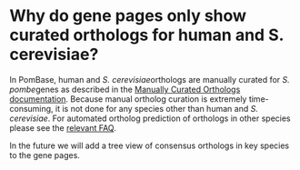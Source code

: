 # Why do gene pages only show curated orthologs for human and S. cerevisiae?
<!-- pombase_categories: Gene Page,Genome Statistics and Lists,Orthology -->

In PomBase, human and *S. cerevisiae*orthologs are manually curated for
*S. pombe*genes as described in the [Manually Curated Orthologs
documentation](/documentation/orthologs). Because manual ortholog
curation is extremely time-consuming, it is not done for any species
other than human and *S. cerevisiae*. For automated ortholog prediction
of orthologs in other species please see the [relevant
FAQ](/faqs/how-can-i-find-s-pombe-orthologs-species-other-human-and-s-cerevisiae).

In the future we will add a tree view of consensus orthologs in key
species to the gene pages.

